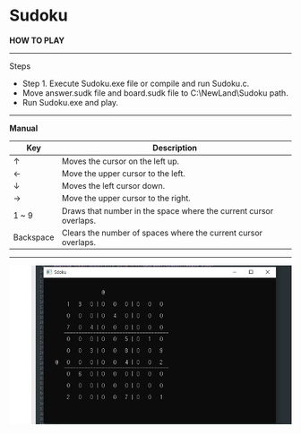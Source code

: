 # Sudoku

**HOW TO PLAY**

---

Steps
+ Step 1. Execute Sudoku.exe file or compile and run Sudoku.c.
+ Move answer.sudk file and board.sudk file to C:\\NewLand\\Sudoku path.
+ Run Sudoku.exe and play.

---

**Manual**

| Key | Description |
| --- | --- |
| ↑ | Moves the cursor on the left up. |
| ← | Move the upper cursor to the left. |
| ↓ | Moves the left cursor down. |
| → | Move the upper cursor to the right. |
| 1 ~ 9 | Draws that number in the space where the current cursor overlaps. |
| Backspace | Clears the number of spaces where the current cursor overlaps. |

---

![title](https://raw.githubusercontent.com/NewLandTV/Sudoku/61bdcbe4786ea1d890ce0fa391e806d54408e734/Screenshot.png)
